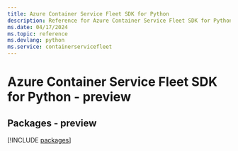 ```yaml
---
title: Azure Container Service Fleet SDK for Python
description: Reference for Azure Container Service Fleet SDK for Python
ms.date: 04/17/2024
ms.topic: reference
ms.devlang: python
ms.service: containerservicefleet
---
```

# Azure Container Service Fleet SDK for Python - preview
## Packages - preview
[!INCLUDE [packages](container-service-fleet-index.md)]